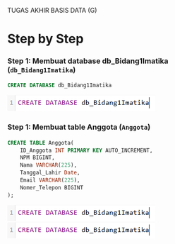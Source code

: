 TUGAS AKHIR BASIS DATA (G)

# Step by Step
### Step 1: Membuat database db_Bidang1Imatika (`db_Bidang1Imatika`)
```sql
CREATE DATABASE db_Bidang1Imatika
```
![Create-Database](1.png)

### Step 1: Membuat table Anggota (`Anggota`)
```sql
CREATE TABLE Anggota(
	ID_Anggota INT PRIMARY KEY AUTO_INCREMENT,
	NPM BIGINT,
	Nama VARCHAR(225),
	Tanggal_Lahir Date,
	Email VARCHAR(225),
	Nomer_Telepon BIGINT
);
```
![Create-Table-Anggota](1.png)
![Show-Table-Anggota](1.png)
